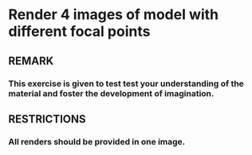# Render 4 images of model with different focal points
## REMARK 
### This exercise is given to test test your understanding of the material and foster the development of imagination.
## RESTRICTIONS 
### All renders should be provided in one image.

